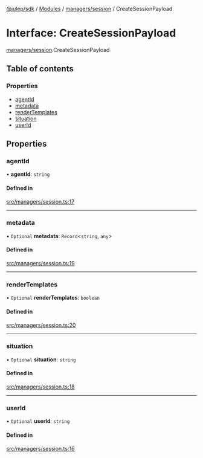 [@julep/sdk](../README.md) / [Modules](../modules.md) / [managers/session](../modules/managers_session.md) / CreateSessionPayload

# Interface: CreateSessionPayload

[managers/session](../modules/managers_session.md).CreateSessionPayload

## Table of contents

### Properties

- [agentId](managers_session.CreateSessionPayload.md#agentid)
- [metadata](managers_session.CreateSessionPayload.md#metadata)
- [renderTemplates](managers_session.CreateSessionPayload.md#rendertemplates)
- [situation](managers_session.CreateSessionPayload.md#situation)
- [userId](managers_session.CreateSessionPayload.md#userid)

## Properties

### agentId

• **agentId**: `string`

#### Defined in

[src/managers/session.ts:17](https://github.com/julep-ai/julep/blob/b5c59b2a1cda9dd797d349ed324bc604a95c52cd/sdks/ts/src/managers/session.ts#L17)

___

### metadata

• `Optional` **metadata**: `Record`\<`string`, `any`\>

#### Defined in

[src/managers/session.ts:19](https://github.com/julep-ai/julep/blob/b5c59b2a1cda9dd797d349ed324bc604a95c52cd/sdks/ts/src/managers/session.ts#L19)

___

### renderTemplates

• `Optional` **renderTemplates**: `boolean`

#### Defined in

[src/managers/session.ts:20](https://github.com/julep-ai/julep/blob/b5c59b2a1cda9dd797d349ed324bc604a95c52cd/sdks/ts/src/managers/session.ts#L20)

___

### situation

• `Optional` **situation**: `string`

#### Defined in

[src/managers/session.ts:18](https://github.com/julep-ai/julep/blob/b5c59b2a1cda9dd797d349ed324bc604a95c52cd/sdks/ts/src/managers/session.ts#L18)

___

### userId

• `Optional` **userId**: `string`

#### Defined in

[src/managers/session.ts:16](https://github.com/julep-ai/julep/blob/b5c59b2a1cda9dd797d349ed324bc604a95c52cd/sdks/ts/src/managers/session.ts#L16)
